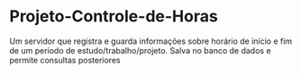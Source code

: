 # Projeto-Controle-de-Horas
Um servidor que registra e guarda informações sobre horário de início e fim de um período de estudo/trabalho/projeto. Salva no banco de dados e permite consultas posteriores

